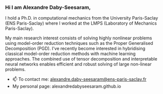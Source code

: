 ### Hi I am Alexandre Daby-Seesaram, 
I hold a Ph.D. in computational mechanics from the University Paris-Saclay (ENS Paris-Saclay) where I worked at the LMPS (Laboratory of Mechanics Paris-Saclay).

My main research interest consists of solving highly nonlinear problems using model-order reduction techniques such as the Proper Generalised Decomposition (PGD). I've recently become interested in hybridising classical model-order reduction methods with machine learning approaches. The combined use of tensor decomposition and interpretable neural networks enables efficient and robust solving of large non-linear problems.

- 📫 To contact me: alexandre.daby-seesaram@ens-paris-saclay.fr
- My personal page: alexandredabyseesaram.github.io

